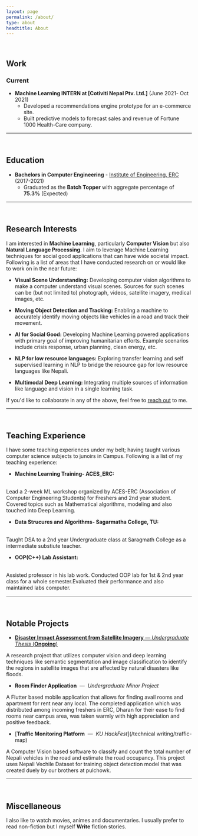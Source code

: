 ```yaml
---
layout: page
permalink: /about/
type: about
headtitle: About
---
```


<br />

## Work

### Current

- **Machine Learning INTERN at [Cotiviti Nepal Ptv. Ltd.]** (June 2021- Oct 2021)
  - Developed a recommendations engine prototype for an e-commerce site.
  - Built predictive models to forecast sales and revenue of Fortune 1000 Health-Care company.

---
<br />

## Education

- **Bachelors in Computer Engineering** - [Institute of Engineering, ERC](/https://www.ioepc.edu.np/) (2017-2021)
  - Graduated as the **Batch Topper** with aggregate percentage of **75.3%** (Expected)



---
<br />

## Research Interests

I am interested in **Machine Learning**, particularly **Computer Vision** but also **Natural Language Processing**. I aim to leverage Machine Learning techniques for social good applications that can have wide societal impact. Following is a list of areas that I have conducted research on or would like to work on in the near future:

- **Visual Scene Understanding:** Developing computer vision algorithms to make a computer understand visual scenes. Sources for such scenes can be (but not limited to) photograph, videos, satellite imagery, medical images, etc.  

- **Moving Object Detection and Tracking:** Enabling a machine to accurately identify moving objects like vehicles in a road and track their movement.

- **AI for Social Good:** Developing Machine Learning powered applications with primary goal of improving humanitarian efforts. Example scenarios include crisis response, urban planning, clean energy, etc. 

- **NLP for low resource languages:** Exploring transfer learning and self supervised learning in NLP to bridge the resource gap for low resource languages like Nepali. 

- **Multimodal Deep Learning:** Integrating multiple sources of information like language and vision in a single learning task.

If you'd like to collaborate in any of the above, feel free to [reach out](/contact.md) to me.

---
<br />

## Teaching Experience

I have some teaching experiences under my belt; having taught various computer science subjects to junoirs in Campus. Following is a list of my teaching experience: 

- **Machine Learning Training- ACES_ERC:** 
<br />
Lead a 2-week ML workshop organized by ACES-ERC (Association of Computer Engineering Students) for Freshers and 2nd year student. Covered topics such as Mathematical algorithms, modeling and also touched into Deep Learning.

- **Data Strucures and Algorithms- Sagarmatha College, TU:** 
<br />
Taught DSA to a 2nd year Undergraduate class at Saragmath College as a intermediate substiute teacher.  

- **OOP(C++) Lab Assistant:** 
<br />
Assisted professor in his lab work. Conducted OOP lab for 1st & 2nd year class for a whole semester.Evaluated their performance and also maintained labs computer.

---
<br />

## Notable Projects

- [**Disaster Impact Assessment from Satellite Imagery** — *Undergraduate Thesis* (**Ongoing**)](/assets/pdf/IVSP%20Paper.pdf)

A research project that utilizes computer vision and deep learning techniques like semantic segmentation and image classification to identify the regions in satellite images that are affected by natural disasters like floods.

- **Room Finder Application** ​ — ​ *Undergraduate Minor Project*

A Flutter based mobile application that allows for finding avail rooms and apartment for rent near any local. The completed application which was distributed among incoming freshers in ERC, Dharan for their ease to find rooms near campus area, was taken warmly with high appreciation and positive feedback.

- [**Traffic Monitoring Platform** ​ — ​ *KU HackFest*](/technical writing/traffic-map)

A Computer Vision based software to classify and count the total number of Nepali vehicles in the road and estimate the road occupancy. This project uses Nepali Vechile Dataset for training object detection model that was created duely by our brothers at pulchowk.

---
<br />

## Miscellaneous

I also like to watch movies, animes and documentaries. I usually prefer to read non-fiction but I myself **Write** fiction stories.